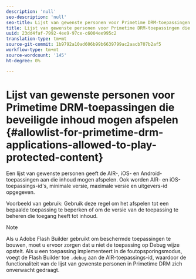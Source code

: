 ```yaml
---
description: 'null'
seo-description: 'null'
seo-title: Lijst van gewenste personen voor Primetime DRM-toepassingen die beveiligde inhoud mogen afspelen
title: Lijst van gewenste personen voor Primetime DRM-toepassingen die beveiligde inhoud mogen afspelen
uuid: 23dd4faf-7992-4ee9-97ce-c6004ee995c2
translation-type: tm+mt
source-git-commit: 1b9792a10ad606b99b6639799ac2aacb707b2af5
workflow-type: tm+mt
source-wordcount: '145'
ht-degree: 0%

---
```



# Lijst van gewenste personen voor Primetime DRM-toepassingen die beveiligde inhoud mogen afspelen {#allowlist-for-primetime-drm-applications-allowed-to-play-protected-content}

Een lijst van gewenste personen geeft de AIR-, iOS- en Android-toepassingen aan die inhoud mogen afspelen. Ook worden AIR- en iOS-toepassings-id&#39;s, minimale versie, maximale versie en uitgevers-id opgegeven.

Voorbeeld van gebruik: Gebruik deze regel om het afspelen tot een bepaalde toepassing te beperken of om de versie van de toepassing te beheren die toegang heeft tot inhoud.

>[!NOTE]
>
>Als u Adobe Flash Builder gebruikt om beschermde toepassingen te bouwen, moet u ervoor zorgen dat u niet de toepassing op Debug wijze opstelt. Als u een toepassing implementeert in de foutopsporingsmodus, voegt de Flash Builder toe `.debug` aan de AIR-toepassings-id, waardoor de functionaliteit van de lijst van gewenste personen in Primetime DRM zich onverwacht gedraagt.
